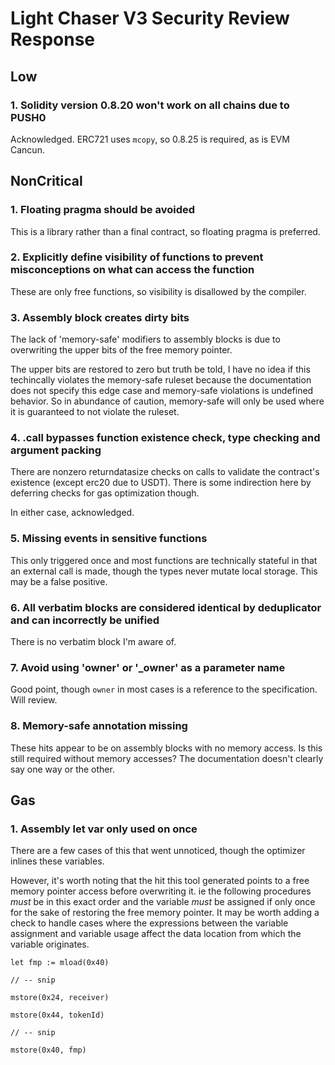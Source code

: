 # Light Chaser V3 Security Review Response

## Low

### 1. Solidity version 0.8.20 won't work on all chains due to PUSH0

Acknowledged. ERC721 uses `mcopy`, so 0.8.25 is required, as is EVM Cancun.

## NonCritical

### 1. Floating pragma should be avoided

This is a library rather than a final contract, so floating pragma is preferred.

### 2. Explicitly define visibility of functions to prevent misconceptions on what can access the function

These are only free functions, so visibility is disallowed by the compiler.

### 3. Assembly block creates dirty bits

The lack of 'memory-safe' modifiers to assembly blocks is due to overwriting the upper bits of the free memory pointer.

The upper bits are restored to zero but truth be told, I have no idea if this techincally violates the memory-safe ruleset because the documentation does not specify this edge case and memory-safe violations is undefined behavior. So in abundance of caution, memory-safe will only be used where it is guaranteed to not violate the ruleset.

### 4. .call bypasses function existence check, type checking and argument packing

There are nonzero returndatasize checks on calls to validate the contract's existence (except erc20 due to USDT). There is some indirection here by deferring checks for gas optimization though.

In either case, acknowledged.

### 5. Missing events in sensitive functions

This only triggered once and most functions are technically stateful in that an external call is made, though the types never mutate local storage. This may be a false positive.

### 6. All verbatim blocks are considered identical by deduplicator and can incorrectly be unified

There is no verbatim block I'm aware of.

### 7. Avoid using 'owner' or '\_owner' as a parameter name

Good point, though `owner` in most cases is a reference to the specification. Will review.

### 8. Memory-safe annotation missing

These hits appear to be on assembly blocks with no memory access. Is this still required without memory accesses? The documentation doesn't clearly say one way or the other.

## Gas

### 1. Assembly let var only used on once

There are a few cases of this that went unnoticed, though the optimizer inlines these variables.

However, it's worth noting that the hit this tool generated points to a free memory pointer access before overwriting it. ie the following procedures _must_ be in this exact order and the variable _must_ be assigned if only once for the sake of restoring the free memory pointer. It may be worth adding a check to handle cases where the expressions between the variable assignment and variable usage affect the data location from which the variable originates.

```solidity
let fmp := mload(0x40)

// -- snip

mstore(0x24, receiver)

mstore(0x44, tokenId)

// -- snip

mstore(0x40, fmp)
```
